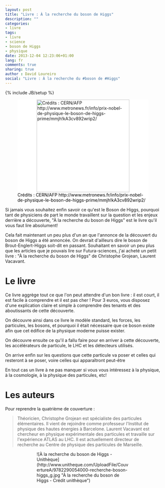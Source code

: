 ```yaml
---
layout: post
title: "Livre : À la recherche du boson de Higgs"
description: ""
categories:
- livre
tags:
- livre
- science
- boson de Higgs
- physique
date: 2013-12-04 12:23:06+01:00
lang: fr
comments: true
sharing: true
author : David Loureiro
social: "Livre : À la recherche du #boson de #Higgs"
---
```

{% include JB/setup %}

<p>
<figure style="background-color:white;">
<img style="background-color:white; display:block; margin-left:auto; margin-right:auto; width:300px" src="http://testdriventrekkie.com/assets/images/higgs.jpg" alt='Crédits : CERN/AFP http://www.metronews.fr/info/prix-nobel-de-physique-le-boson-de-higgs-prime/mmjh!kA3cv892wrip2/'/>
<figcaption style="color:black; margin-top:auto; position:relative; bottom:0">Crédits : CERN/AFP http://www.metronews.fr/info/prix-nobel-de-physique-le-boson-de-higgs-prime/mmjh!kA3cv892wrip2/</figcaption>
</figure>
</p>

Si jamais vous souhaitez enfin savoir ce qu'est le Boson de Higgs, pourquoi tant de physiciens de part le monde travaillent sur la question et les enjeux derrière a découverte, "À la recherche du boson de Higgs" est le livre qu'il vous faut lire absolument!

<!-- *more* -->

Cela fait maintenant un peu plus d'un an que l'annonce de la découvert du boson de Higgs a été annoncée. On devrait d'ailleurs dire le boson de Brout-Englert-Higgs soit-dit en passant. Souhaitant en savoir un peu plus que les articles que je pouvais lire sur Futura-sciences, j'ai acheté un petit livre : "À la recherche du boson de Higgs" de Christophe Grojean, Laurent Vacavant.

# Le livre

Ce livre aggrège tout ce que l'on peut attendre d'un bon livre : il est court, il est facile à comprendre et il est pas cher ! Pour 3 euros, vous disposez d'une explication claire et simple à comprendre des tenants et des aboutissants de cette découverte.

On découvre ainsi dans ce livre le modèle standard, les forces, les particules, les bosons, et pourquoi il était nécessaire que ce boson existe afin que cet édifice de la physique moderne puisse exister.

On découvre ensuite ce qu'il a fallu faire pour en arriver à cette découverte, les accélérateurs de particule, le LHC et les détecteurs utilisés.

On arrive enfin sur les questions que cette particule va poser et celles qui resteront à se poser, voire celles qui apparaîtront peut-être

En tout cas un livre à ne pas manquer si vous vous intéressez à la physique, à la cosmologie, à la physique des particules, etc!

# Les auteurs

Pour reprendre la quatrième de couverture :

> Théoricien, Christophe Grojean est spécialiste des particules élémentaires. Il vient de rejoindre comme professeur l'Institut de physique des hautes énergies à Barcelone. Laurent Vacavant est chercheur en physique expérimentale des particules et travaille sur l'expérience ATLAS au LHC. Il est actuellement directeur de recherche au Centre de physique des particules de Marseille.

<p style="display:block; margin-left:auto; margin-right:auto; width:300px">
![À la recherche du boson de Higgs - Unithèque](http://www.unitheque.com/UploadFile/CouvertureA/9782290054000-recherche-boson-higgs_g.jpg "À la recherche du boson de Higgs - Crédit unithèque")
</p>
